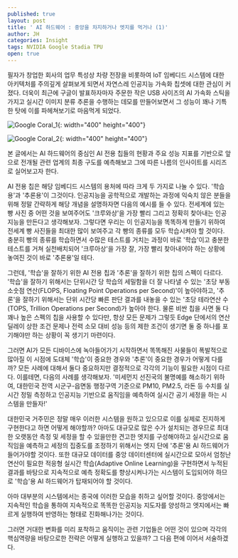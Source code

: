```yaml
---
published: true
layout: post
title: ' AI 하드웨어 : 중앙을 차지하거나 엣지를 먹거나 (1)'
author: JH
categories: Insight
tags: NVIDIA Google Stadia TPU
open: true
---
```


필자가 창업한 회사의 업무 특성상 차량 전장을 비롯하여 IoT 임베디드 시스템에 대한 아키텍처를 주의깊게 살펴보게 되면서 자연스레 인공지능 가속화 칩셋에 대한 관심이 커졌다. 더욱이 최근에 구글이 발표하자마자 주문한 작은 USB 사이즈의 AI 가속화 스틱을 가지고 실시간 이미지 분류 추론을 수행하는 데모를 만들어보면서 그 성능이 꽤나 기특한 탓에 이를 파헤쳐보기로 마음먹게 되었다.


![Google Coral_1]({{site.baseurl}}/images/coral_1.JPG){: width="400" height="400"}

![Google Coral_2]({{site.baseurl}}/images/coral_2.JPG){: width="400" height="400"}



본 글에서는 AI 하드웨어의 중심인 AI 전용 칩들의 현황과 주요 성능 지표를 기반으로 앞으로 전개될 관련 업계의 최종 구도를 예측해보고 그에 따른 나름의 인사이트를 시리즈로 실어보고자 한다. 

AI 전용 칩은 해당 임베디드 시스템의 용처에 따라 크게 두 가지로 나눌 수 있다. '학습용'과 '추론용'이 그것이다. 인공지능을 공학적으로 개발하는 과정에 익숙치 않은 분들을 위해 정말 간략하게 해당 개념을 설명하자면 다음의 예시를 들 수 있다. 전세계에 있는 빵 사진 중 어떤 것을 보여주어도 '크루와상'을 가장 빨리 그리고 정확히 찾아내는 인공지능을 만든다고 생각해보자. 그렇다면 우리는 이 인공지능을 똑똑하게 만들기 위하여 전세계 빵 사진들을 최대한 많이 보여주고 각 빵의 종류를 모두 학습시켜야 할 것이다. 충분히 빵의 종류를 학습하면서 수많은 테스트를 거치는 과정이 바로 '학습'이고 충분한 테스트를 거쳐 실천배치되어 '크루아상'을 가장 잘, 가장 빨리 찾아내어야 하는 상황에 놓여진 것이 바로 '추론용'일 테다.

그런데, '학습'을 잘하기 위한 AI 전용 칩과 '추론'을 잘하기 위한 칩의 스펙이 다르다. '학습'을 잘하기 위해서는 단위시간 당 학습의 세밀함을 더 잘 나타낼 수 있는 '초당 부동소숫점 연산(FLOPS, Floating Point Operations per Second)'이 높아야하고, '추론'을 잘하기 위해서는 단위 시간당 빠른 판단 결과를 내놓을 수 있는 '초당 테라연산 수(TOPS, Trillion Operations per Second)가 높아야 한다. 물론 비싼 칩을 사면 둘 다 꽤나 높은 스펙의 칩을 사용할 수 있다만, 항상 모든 문제가 그렇듯 Edge 단에서의 연산 딜레이 상한 조건 문제나 전력 소모 대비 성능 등의 제한 조건이 생기면 둘 중 하나를 포기해야만 하는 상황이 꼭 생기기 마련이다.

그러면 AI가 모든 디바이스에 녹아들어가기 시작하면서 똑똑해진 사물들이 폭발적으로 많아질 이 시점에 도대체 '학습'이 중요한 경우와 '추론'이 중요한 경우가 어떻게 다를까? 모든 사례에 대해서 둘다 중요하지만 결정적으로 각각의 기능이 필요한 시점이 다르다. 이를테면, 다음의 사례를 생각해보자. '미세먼지 선진국의 불명예를 해소하기 위하여, 대한민국 전역 시군구-읍면동 행정구역 기준으로 PM10, PM2.5, 라돈 등 수치를 실시간 정밀 측정하고 인공지능 기반으로 움직임을 예측하여 실시간 공기 세정을 하는 시스템을 만들자!'

대한민국 거주민은 정말 매우 이러한 시스템을 원하고 있으므로 이를 실제로 진지하게 구현한다고 하면 어떻게 해야할까? 아마도 대규모로 많은 수가 설치되는 경우므로 최대한 오랫동안 측정 및 세정을 할 수 있을만한 견고한 엣지를 구성해야하고 실시간으로 움직임을 예측하고 세정의 집중도를 조정하기 위해서는 엣지 단에 '추론'용 AI 하드웨어가 들어가야할 것이다. 또한 대규모 데이터를 중앙 데이터센터에 실시간으로 모아서 엄청난 연산이 필요한 적응형 실시간 학습(Adaptive Online Learning)을 구현하면서 누적된 결과를 바탕으로 지속적으로 예측 정확도를 향상시켜나가는 시스템이 도입되어야 하므로 '학습'용 AI 하드웨어가 탑재되어야 할 것이다.

아마 대부분의 시스템에서는 종국에 이러한 모습을 취하고 싶어할 것이다. 중앙에서는 지속적인 학습을 통하여 지속적으로 똑똑한 인공지능 지도자를 양성하고 엣지에서는 빠르게 실행하여 반영하는 형태로 진화해나가는 것이다. 

그러면 거대한 변화를 미리 포착하고 움직이는 관련 기업들은 어떤 것이 있으며 각각의 핵심역량을 바탕으로한 전략은 어떻게 실행하고 있을까? 그 다음 편에 이어서 서술하겠다.



